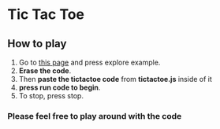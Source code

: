 # Tic Tac Toe
## How to play
1. Go to [this page](https://codehs.com/editor/hoc/543783/3846/2654) and press explore example.
1. __Erase the code__.
1. Then __paste the tictactoe code__ from __tictactoe.js__ inside of it 
1. __press run code to begin__.
1. To stop, press stop. 
### Please feel free to play around with the code 
  


 
